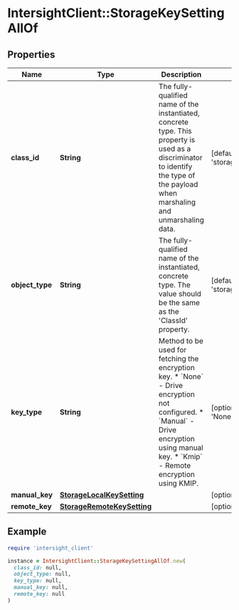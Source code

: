 # IntersightClient::StorageKeySettingAllOf

## Properties

| Name | Type | Description | Notes |
| ---- | ---- | ----------- | ----- |
| **class_id** | **String** | The fully-qualified name of the instantiated, concrete type. This property is used as a discriminator to identify the type of the payload when marshaling and unmarshaling data. | [default to &#39;storage.KeySetting&#39;] |
| **object_type** | **String** | The fully-qualified name of the instantiated, concrete type. The value should be the same as the &#39;ClassId&#39; property. | [default to &#39;storage.KeySetting&#39;] |
| **key_type** | **String** | Method to be used for fetching the encryption key. * &#x60;None&#x60; - Drive encryption not configured. * &#x60;Manual&#x60; - Drive encryption using manual key. * &#x60;Kmip&#x60; - Remote encryption using KMIP. | [optional][default to &#39;None&#39;] |
| **manual_key** | [**StorageLocalKeySetting**](StorageLocalKeySetting.md) |  | [optional] |
| **remote_key** | [**StorageRemoteKeySetting**](StorageRemoteKeySetting.md) |  | [optional] |

## Example

```ruby
require 'intersight_client'

instance = IntersightClient::StorageKeySettingAllOf.new(
  class_id: null,
  object_type: null,
  key_type: null,
  manual_key: null,
  remote_key: null
)
```

